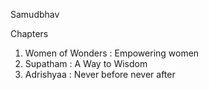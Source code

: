 
Samudbhav

Chapters 
  1. Women of Wonders : Empowering women
  2. Supatham : A Way to Wisdom
  3. Adrishyaa : Never before never after


